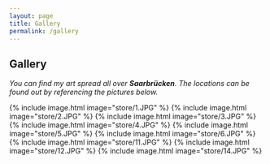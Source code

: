 ```yaml
---
layout: page
title: Gallery
permalink: /gallery
---
```


## Gallery
_You can find my art spread all over **Saarbrücken**. The locations can be found out by referencing the pictures below._

{% include image.html image="store/1.JPG" %}
{% include image.html image="store/2.JPG" %}
{% include image.html image="store/3.JPG" %}
{% include image.html image="store/4.JPG" %}
{% include image.html image="store/5.JPG" %}
{% include image.html image="store/6.JPG" %}
{% include image.html image="store/11.JPG" %}
{% include image.html image="store/12.JPG" %}
{% include image.html image="store/14.JPG" %}